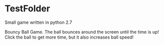 TestFolder
==========
Small game written in python 2.7

Bouncy Ball Game. The ball bounces around the screen until the time is up! Click the ball to get more time, but it also increases ball speed!
